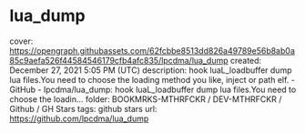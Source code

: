 # lua_dump

cover: https://opengraph.githubassets.com/62fcbbe8513dd826a49789e56b8ab0a85c9aefa526f44584546179cfb4afc835/lpcdma/lua_dump
created: December 27, 2021 5:05 PM (UTC)
description: hook luaL_loadbuffer dump lua files.You need to choose the loading method you like, inject or path elf. - GitHub - lpcdma/lua_dump: hook luaL_loadbuffer dump lua files.You need to choose the loadin...
folder: BOOKMRKS-MTHRFCKR / DEV-MTHRFCKR / Github / GH Stars
tags: github stars
url: https://github.com/lpcdma/lua_dump